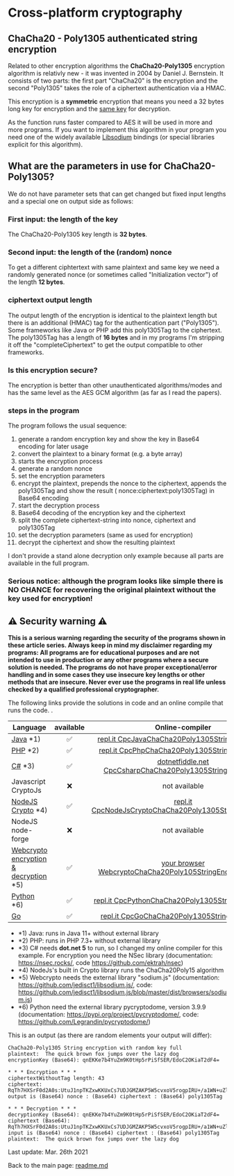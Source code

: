 # Cross-platform cryptography

## ChaCha20 - Poly1305 authenticated string encryption

Related to other encryption algorithms the **ChaCha20-Poly1305** encryption algorithm is relativly new - it was invented in 2004 by Daniel J. Bernstein. It consists of two parts: the first part "ChaCha20" is the encryption and the second "Poly1305" takes the role of a ciphertext authentication via a HMAC.

This encryption is a **symmetric** encryption that means you need a 32 bytes long key for encryption and the <u>same key</u> for decryption.

As the function runs faster compared to AES it will be used in more and more programs. If you want to implement this algorithm in your program you need one of the widely available [Libsodium](libsodium_overview.md) bindings (or special libraries explicit for this algorithm).

## What are the parameters in use for ChaCha20-Poly1305?

We do not have parameter sets that can get changed but fixed input lengths and a special one on output side as follows:

### First input: the length of the key

The ChaCha20-Poly1305 key length is **32 bytes**.

### Second input: the length of the (random) nonce

To get a different ciphtertext with same plaintext and same key we need a randomly generated nonce (or sometimes called "Initialization vector") of the length **12 bytes**.

### ciphertext output length

The output length of the encryption is identical to the plaintext length but there is an additional (HMAC) tag for the authentication part ("Poly1305"). Some frameworks like Java or PHP add this poly1305Tag to the ciphertext. The poly1305Tag has a length of **16 bytes** and in my programs I'm stripping it off the "completeCiphertext" to get the output compatible to other frameworks.

### Is this encryption secure?

The encryption is better than other unauthenticated algorithms/modes and has the same level as  the AES GCM algorithm (as far as I read the papers).

### steps in the program

The program follows the usual sequence:
1. generate a random encryption key and show the key in Base64 encoding for later usage
2. convert the plaintext to a binary format (e.g. a byte array)
3. starts the encryption process
4. generate a random nonce
5. set the encryption parameters
6. encrypt the plaintext, prepends the nonce to the ciphertext, appends the poly1305Tag and show the result ( nonce:ciphertext:poly1305Tag) in Base64 encoding
7. start the decryption process
8. Base64 decoding of the encryption key and the ciphertext
9. split the complete ciphertext-string into nonce, ciphertext and poly1305Tag
10. set the decryption parameters (same as used for encryption)
11. decrypt the ciphertext and show the resulting plaintext

I don't provide a stand alone decryption only example because all parts are available in the full program.

### **Serious notice: although the program looks like simple there is NO CHANCE for recovering the original plaintext without the key used for encryption!**

## :warning: Security warning :warning:

**This is a serious warning regarding the security of the programs shown in these article series.  Always keep in mind my disclaimer regarding my programs: All programs are for educational purposes and are not intended to use in production or any other programs where a  secure solution is needed. The programs do not have proper exceptional/error handling and in some cases they use insecure key lengths or other methods that are insecure. Never ever use the programs in real life unless checked by a qualified professional cryptographer.**

The following links provide the solutions in code and an online compile that runs the code. .

| Language | available | Online-compiler
| ------ | :---: | :----: |
| [Java](../ChaCha20Poly1305StringEncryption/Chacha20Poly1305StringEncryption.java) *1) | :white_check_mark: | [repl.it CpcJavaChaCha20Poly1305StringEncryption](https://repl.it/@javacrypto/CpcJavaChaCha20Poly1305StringEncryption#Main.java/)
| [PHP](../ChaCha20Poly1305StringEncryption/Chacha20Poly1305StringEncryption.php) *2) | :white_check_mark: | [repl.it CpcPhpChaCha20Poly1305StringEncryption](https://repl.it/@javacrypto/CpcPhpChaCha20Poly1305StringEncryption#main.php/)
| [C#](../ChaCha20Poly1305StringEncryption/Chacha20Poly1305StringEncryption.cs) *3) | :white_check_mark: | [dotnetfiddle.net  CpcCsharpChaCha20Poly1305StringEncryption](https://dotnetfiddle.net/LQZybS/)
| Javascript CryptoJs | :x: | not available
| [NodeJS Crypto](../ChaCha20Poly1305StringEncryption/Chacha20Poly1305StringEncryptionNodeJsCrypto.js) *4) | :white_check_mark: | [repl.it CpcNodeJsCryptoChaCha20Poly1305StringEncryption](https://repl.it/@javacrypto/CpcNodeJsCryptoChaCha20Poly1305StringEncryption#index.js/)
| NodeJS node-forge | :x: | not available
| [Webcrypto encryption & decryption](../ChaCha20Poly1305StringEncryption/chacha20poly1305encryptionstring.html) *5) | :white_check_mark: | [your browser WebcryptoChaCha20Poly105StringEncryption.html](http://javacrypto.bplaced.net/cpcjs/chacha20poly1305/chacha20poly1305encryptionstring.html)
| [Python](../ChaCha20Poly1305StringEncryption/Chacha20Poly1305StringEncryption.py) *6) | :white_check_mark: | [repl.it CpcPythonChaCha20Poly1305StringEncryption](https://repl.it/@javacrypto/CpcPythonChaCha20Poly1305StringEncryption#main.py/)
| [Go](../ChaCha20Poly1305StringEncryption/Chacha20Poly1305StringEncryption.go) | :white_check_mark: | [repl.it CpcGoChaCha20Poly1305StringEncryption](https://replit.com/@javacrypto/CpcGoChaCha20Poly1305StringEncryption#main.go/)

* *1) Java: runs in Java 11+ without external library
* *2) PHP: runs in PHP 7.3+ without external library
* *3) C# needs **dot.net 5** to run, so I changed my online compiler for this example. For encryption you need the NSec library (documentation: https://nsec.rocks/, code  https://github.com/ektrah/nsec)
* *4) NodeJs's built in Crypto library runs the ChaCha20Poly15 algorithm
* *5) Webcrypto needs the external library "sodium.js" (documentation: https://github.com/jedisct1/libsodium.js/, code: https://github.com/jedisct1/libsodium.js/blob/master/dist/browsers/sodium.js)
* *6) Python need the external library pycryptodome, version 3.9.9 (documentation: https://pypi.org/project/pycryptodome/, code: https://github.com/Legrandin/pycryptodome/)


This is an output (as there are random elements your output will differ):

```plaintext
ChaCha20-Poly1305 String encryption with random key full
plaintext:  The quick brown fox jumps over the lazy dog
encryptionKey (Base64): qnEKKe7b4YuZm9K0tHp5rPiSfSER/EdoC2OKiaT2dF4=

* * * Encryption * * *
ciphertextWithoutTag length: 43
ciphertext: RqTh7HXSrF0d2A0s:UtuJ1npTKZxwKKUxCs7UDJGMZAKP5W5cvxoV5rogpIRU+/a1WN+uZlfCgg==:RSQxhrNJO+SkE1Cnzpl5Bg==
output is (Base64) nonce : (Base64) ciphertext : (Base64) poly1305Tag

* * * Decryption * * *
decryptionKey (Base64): qnEKKe7b4YuZm9K0tHp5rPiSfSER/EdoC2OKiaT2dF4=
ciphertext (Base64): RqTh7HXSrF0d2A0s:UtuJ1npTKZxwKKUxCs7UDJGMZAKP5W5cvxoV5rogpIRU+/a1WN+uZlfCgg==:RSQxhrNJO+SkE1Cnzpl5Bg==
input is (Base64) nonce : (Base64) ciphertext : (Base64) poly1305Tag
plaintext:  The quick brown fox jumps over the lazy dog

```

Last update: Mar. 26th 2021

Back to the main page: [readme.md](../readme.md)
